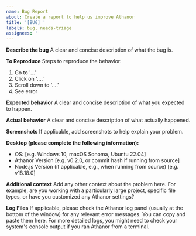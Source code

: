 ```yaml
---
name: Bug Report
about: Create a report to help us improve Athanor
title: '[BUG] '
labels: bug, needs-triage
assignees: ''
---
```


**Describe the bug**
A clear and concise description of what the bug is.

**To Reproduce**
Steps to reproduce the behavior:

1. Go to '...'
2. Click on '....'
3. Scroll down to '....'
4. See error

**Expected behavior**
A clear and concise description of what you expected to happen.

**Actual behavior**
A clear and concise description of what actually happened.

**Screenshots**
If applicable, add screenshots to help explain your problem.

**Desktop (please complete the following information):**

- OS: [e.g. Windows 10, macOS Sonoma, Ubuntu 22.04]
- Athanor Version [e.g. v0.2.0, or commit hash if running from source]
- Node.js Version (if applicable, e.g., when running from source) [e.g. v18.18.0]

**Additional context**
Add any other context about the problem here. For example, are you working with a particularly large project, specific file types, or have you customized any Athanor settings?

**Log Files**
If applicable, please check the Athanor log panel (usually at the bottom of the window) for any relevant error messages. You can copy and paste them here. For more detailed logs, you might need to check your system's console output if you ran Athanor from a terminal.
